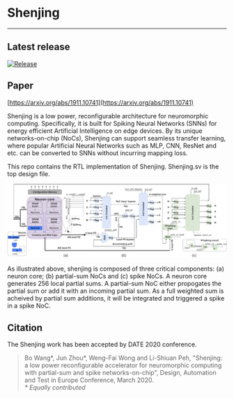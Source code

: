 # Shenjing
-------------------------------------
## Latest release

[![Release](https://img.shields.io/github/downloads/Angela-WangBo/Shenjing-RTL/total.svg)](https://github.com/Angela-WangBo/Shenjing-RTL/releases/download/v1.0/Shenjing-RTL-1.0.zip)

## Paper

[https://arxiv.org/abs/1911.10741](https://arxiv.org/abs/1911.10741)

Shenjing is a low power, reconfigurable architecture for neuromorphic computing. Specifically, it is built for Spiking Neural Networks (SNNs) for energy efficient Artificial Intelligence on edge devices. By its unique networks-on-chip (NoCs), Shenjing can support seamless transfer learning, where popular Artificial Neural Networks such as MLP, CNN, ResNet and etc. can be converted to SNNs without incurring mapping loss.

This repo contains the RTL implementation of Shenjing. Shenjing.sv is the top design file.

![Framework](https://raw.githubusercontent.com/Angela-WangBo/Shenjing-RTL/master/framework.png)

As illustrated above, shenjing is composed of three critical components: (a) neuron core; (b) partial-sum NoCs and (c) spike NoCs. A neuron core generates 256 local partial sums. A partial-sum NoC either propogates the partial sum or add it with an incoming partial sum. As a full weighted sum is acheived by partial sum additions, it will be integrated and triggered a spike in a spike NoC.

## Citation
The Shenjing work has been accepted by DATE 2020 conference.
> Bo Wang\*, Jun Zhou\*, Weng-Fai Wong and Li-Shiuan Peh, "Shenjing: a low power reconfigurable accelerator for neuromorphic computing with partial-sum and spike networks-on-chip", Design, Automation and Test in Europe Conference, March 2020.  
*\* Equally contributed*
